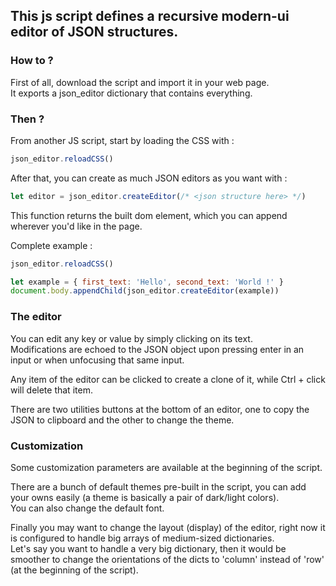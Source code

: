 ## This js script defines a recursive modern-ui editor of JSON structures.

### How to ?

First of all, download the script and import it in your web page. \
It exports a json_editor dictionary that contains everything.

### Then ?

From another JS script, start by loading the CSS with : 

```js
json_editor.reloadCSS()
```

After that, you can create as much JSON editors as you want with :

```js
let editor = json_editor.createEditor(/* <json structure here> */)
```

This function returns the built dom element, which you can append wherever you'd like in the page.

Complete example : 

```js
json_editor.reloadCSS()

let example = { first_text: 'Hello', second_text: 'World !' }
document.body.appendChild(json_editor.createEditor(example))
```

### The editor

You can edit any key or value by simply clicking on its text. \
Modifications are echoed to the JSON object upon pressing enter in an input or when unfocusing that same input.

Any item of the editor can be clicked to create a clone of it, while Ctrl + click will delete that item.

There are two utilities buttons at the bottom of an editor, one to copy the JSON to clipboard and the other to change the theme.

### Customization

Some customization parameters are available at the beginning of the script.

There are a bunch of default themes pre-built in the script, you can add your owns easily (a theme is basically a pair of dark/light colors). \
You can also change the default font.

Finally you may want to change the layout (display) of the editor, right now it is configured to handle big arrays of medium-sized dictionaries. \
Let's say you want to handle a very big dictionary, then it would be smoother to change the orientations of the dicts to 'column' instead of 'row' (at the beginning of the script).
